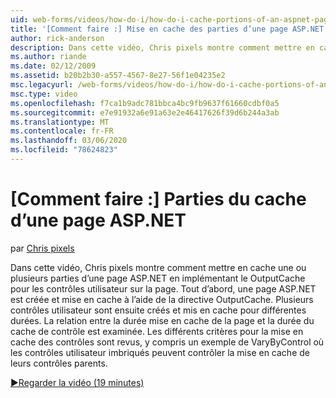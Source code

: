 ```yaml
---
uid: web-forms/videos/how-do-i/how-do-i-cache-portions-of-an-aspnet-page
title: '[Comment faire :] Mise en cache des parties d’une page ASP.NET | Microsoft Docs'
author: rick-anderson
description: Dans cette vidéo, Chris pixels montre comment mettre en cache une ou plusieurs parties d’une page ASP.NET en implémentant le OutputCache pour les contrôles utilisateur sur la page. Tout d’abord,...
ms.author: riande
ms.date: 02/12/2009
ms.assetid: b20b2b30-a557-4567-8e27-56f1e04235e2
msc.legacyurl: /web-forms/videos/how-do-i/how-do-i-cache-portions-of-an-aspnet-page
msc.type: video
ms.openlocfilehash: f7ca1b9adc781bbca4bc9fb9637f61660cdbf0a5
ms.sourcegitcommit: e7e91932a6e91a63e2e46417626f39d6b244a3ab
ms.translationtype: MT
ms.contentlocale: fr-FR
ms.lasthandoff: 03/06/2020
ms.locfileid: "78624823"
---
```

# <a name="how-do-i-cache-portions-of-an-aspnet-page"></a>[Comment faire :] Parties du cache d’une page ASP.NET

par [Chris pixels](https://twitter.com/chrispels)

Dans cette vidéo, Chris pixels montre comment mettre en cache une ou plusieurs parties d’une page ASP.NET en implémentant le OutputCache pour les contrôles utilisateur sur la page. Tout d’abord, une page ASP.NET est créée et mise en cache à l’aide de la directive OutputCache. Plusieurs contrôles utilisateur sont ensuite créés et mis en cache pour différentes durées. La relation entre la durée mise en cache de la page et la durée du cache de contrôle est examinée. Les différents critères pour la mise en cache des contrôles sont revus, y compris un exemple de VaryByControl où les contrôles utilisateur imbriqués peuvent contrôler la mise en cache de leurs contrôles parents.

[&#9654;Regarder la vidéo (19 minutes)](https://channel9.msdn.com/Blogs/ASP-NET-Site-Videos/how-do-i-cache-portions-of-an-aspnet-page)
